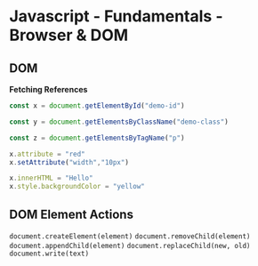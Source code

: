 # Javascript - Fundamentals - Browser & DOM

## DOM

**Fetching References**

```javascript
const x = document.getElementById("demo-id")

const y = document.getElementsByClassName("demo-class")

const z = document.getElementsByTagName("p")
```

```javascript
x.attribute = "red"
x.setAttribute("width","10px")
```

```javascript
x.innerHTML = "Hello"
x.style.backgroundColor = "yellow" 
```

## DOM Element Actions

`document.createElement(element)` `document.removeChild(element)` `document.appendChild(element)`
`document.replaceChild(new, old) ` `document.write(text)`

